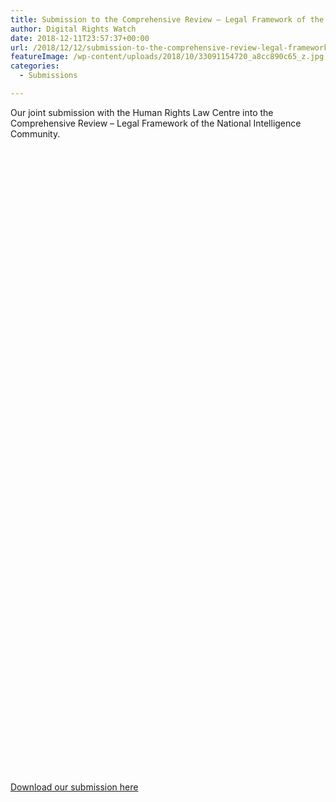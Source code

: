 ```yaml
---
title: Submission to the Comprehensive Review – Legal Framework of the National Intelligence Community
author: Digital Rights Watch
date: 2018-12-11T23:57:37+00:00
url: /2018/12/12/submission-to-the-comprehensive-review-legal-framework-of-the-national-intelligence-community/
featureImage: /wp-content/uploads/2018/10/33091154720_a8cc890c65_z.jpg
categories:
  - Submissions

---
```

Our joint submission with the Human Rights Law Centre into the Comprehensive Review &#8211; Legal Framework of the National Intelligence Community.

<div data-configid="29076025/67468012" style="width:100%; height:1000px;" class="issuuembed">
</div>

[Download our submission here][1]

 [1]: /wp-content/uploads/2019/02/HRLC-and-DRW-Submission-12-December-2018.pdf